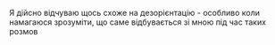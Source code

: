 Я дійсно відчуваю щось схоже на дезорієнтацію - особливо коли намагаюся зрозуміти, що саме відбувається зі мною під час таких розмов